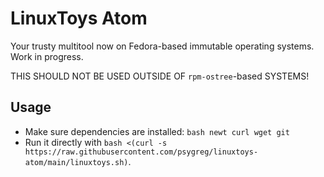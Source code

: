 # LinuxToys Atom
Your trusty multitool now on Fedora-based immutable operating systems. Work in progress.

THIS SHOULD NOT BE USED OUTSIDE OF `rpm-ostree`-based SYSTEMS!

## Usage
- Make sure dependencies are installed: `bash newt curl wget git`
- Run it directly with `bash <(curl -s https://raw.githubusercontent.com/psygreg/linuxtoys-atom/main/linuxtoys.sh)`.
